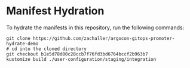 # Manifest Hydration

To hydrate the manifests in this repository, run the following commands:

```shell
git clone https://github.com/zachaller/argocon-gitops-promoter-hydrate-demo
# cd into the cloned directory
git checkout b1e5d78d80c28ccb7f76fd3bd6764bccf2b963b7
kustomize build ./user-configuration/staging/integration
```
